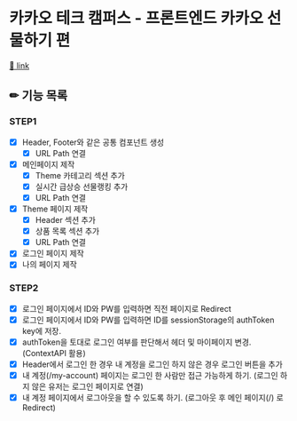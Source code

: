 # 카카오 테크 캠퍼스 - 프론트엔드 카카오 선물하기 편

[🔗 link](https://edu.nextstep.camp/s/hazAC9xa)

## ✏ 기능 목록

### STEP1

- [x] Header, Footer와 같은 공통 컴포넌트 생성
  - [x] URL Path 연결
- [x] 메인페이지 제작
  - [x] Theme 카테고리 섹션 추가
  - [x] 실시간 급상승 선물랭킹 추가
  - [x] URL Path 연결
- [x] Theme 페이지 제작
  - [x] Header 섹션 추가
  - [x] 상품 목록 섹션 추가
  - [x] URL Path 연결
- [x] 로그인 페이지 제작
- [x] 나의 페이지 제작

### STEP2

- [x] 로그인 페이지에서 ID와 PW를 입력하면 직전 페이지로 Redirect
- [x] 로그인 페이지에서 ID와 PW를 입력하면 ID를 sessionStorage의 authToken key에 저장.
- [x] authToken을 토대로 로그인 여부를 판단해서 헤더 및 마이페이지 변경.(ContextAPI 활용)
- [x] Header에서 로그인 한 경우 내 계정을 로그인 하지 않은 경우 로그인 버튼을 추가
- [x] 내 계정(/my-account) 페이지는 로그인 한 사람만 접근 가능하게 하기. (로그인 하지 않은 유저는 로그인 페이지로 연결)
- [x] 내 계정 페이지에서 로그아웃을 할 수 있도록 하기. (로그아웃 후 메인 페이지(/) 로 Redirect)
